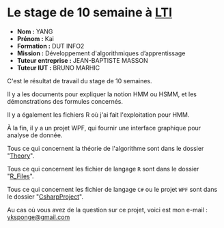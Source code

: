 # Le stage de 10 semaine à [LTI](http://lti-picardie.fr)

- **Nom :** YANG
- **Prénom :** Kai
- **Formation :** DUT INFO2
- **Mission :** Développement d'algorithmiques d’apprentissage
- **Tuteur entreprise :** JEAN-BAPTISTE MASSON
- **Tuteur IUT :** BRUNO MARHIC

C'est le résultat de travail du stage de 10 semaines.

Il y a les documents pour expliquer la notion HMM ou HSMM, et les démonstrations des formules concernés.

Il y a également les fichiers R où j'ai fait l'exploitation pour HMM.

À la fin, il y a un projet WPF, qui fournir une interface graphique pour analyse de donnée.

Tous ce qui concernent la théorie de l'algorithme sont dans le dossier "[Theory](Theory/)".

Tous ce qui concernent les fichier de langage `R` sont dans le dossier "[R_Files](R_Files/)".

Tous ce qui concernent les fichier de langage `C#` ou le projet `WPF` sont dans le dossier "[CsharpProject](CsharpProject/)".

Au cas où vous avez de la question sur ce projet, voici est mon e-mail : <yksponge@gmail.com>
